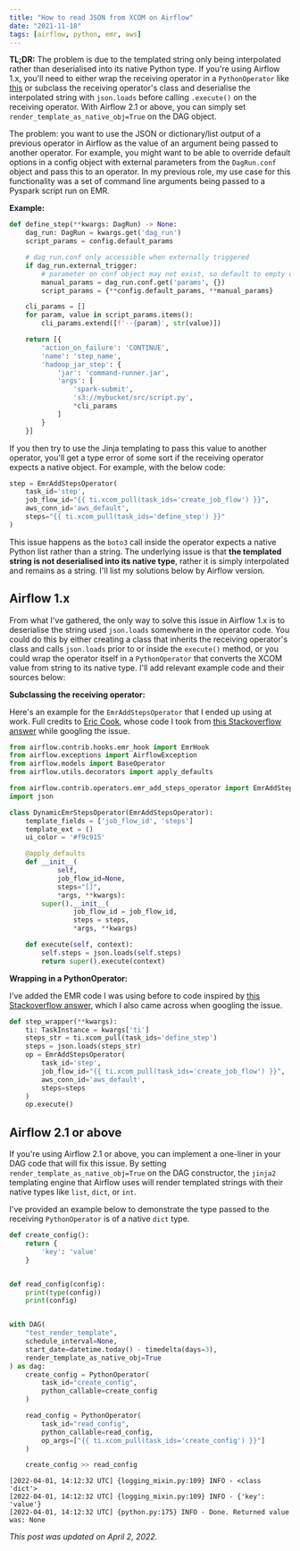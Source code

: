 ```yaml
---
title: "How to read JSON from XCOM on Airflow"
date: "2021-11-18"
tags: [airflow, python, emr, aws]
---
```


**TL;DR:** The problem is due to the templated string only being interpolated rather than deserialised into its native Python type.
If you're using Airflow 1.x, you'll need to either wrap the receiving operator in a `PythonOperator` like [this](https://stackoverflow.com/a/64950554/2608918)
or subclass the receiving operator's class and deserialise the interpolated string with `json.loads` before calling `.execute()` on the
receiving operator. With Airflow 2.1 or above, you can simply set `render_template_as_native_obj=True` on the DAG object.

The problem: you want to use the JSON or dictionary/list output of a previous operator in Airflow as the value of an argument
being passed to another operator. For example, you might want to be able to override default options in a config object with external
parameters from the `DagRun.conf` object and pass this to an operator. In my previous role, my use case for this functionality was
a set of command line arguments being passed to a Pyspark script run on EMR.

**Example:**

```python
def define_step(**kwargs: DagRun) -> None:
    dag_run: DagRun = kwargs.get('dag_run')
    script_params = config.default_params

    # dag_run.conf only accessible when externally triggered
    if dag_run.external_trigger:
        # parameter on conf object may not exist, so default to empty dict
        manual_params = dag_run.conf.get('params', {})
        script_params = {**config.default_params, **manual_params}

    cli_params = []
    for param, value in script_params.items():
        cli_params.extend([f'--{param}', str(value)])

    return [{
        'action_on_failure': 'CONTINUE',
        'name': 'step_name',
        'hadoop_jar_step': {
            'jar': 'command-runner.jar',
            'args': [
                'spark-submit',
                's3://mybucket/src/script.py',
                *cli_params
            ]
        }
    }]
```

If you then try to use the Jinja templating to pass this value to another operator, you'll get a type error of some sort if the
receiving operator expects a native object. For example, with the below code:

```python
step = EmrAddStepsOperator(
    task_id='step',
    job_flow_id="{{ ti.xcom_pull(task_ids='create_job_flow') }}",
    aws_conn_id='aws_default',
    steps="{{ ti.xcom_pull(task_ids='define_step') }}"
)
```

This issue happens as the `boto3` call inside the operator expects a native Python list rather than a string.
The underlying issue is that **the templated string is not deserialised into its native type**, rather it is simply interpolated
and remains as a string. I'll list my solutions below by Airflow version.

## Airflow 1.x

From what I've gathered, the only way to solve this issue in Airflow 1.x is to deserialise the string used `json.loads` somewhere in the operator code.
You could do this by either creating a class that inherits the receiving operator's class and calls `json.loads` prior to or inside the `execute()` method,
or you could wrap the operator itself in a `PythonOperator` that converts the XCOM value from string to its native type.
I'll add relevant example code and their sources below:

**Subclassing the receiving operator:**

Here's an example for the `EmrAddStepsOperator` that I ended up using at work. Full credits to [Eric Cook](https://stackoverflow.com/users/12684770/eric-cook),
whose code I took from [this Stackoverflow answer](https://stackoverflow.com/questions/58242701/using-json-input-variables-in-airflow-emr-operator-steps/59670311#59670311)
while googling the issue.

```python
from airflow.contrib.hooks.emr_hook import EmrHook
from airflow.exceptions import AirflowException
from airflow.models import BaseOperator
from airflow.utils.decorators import apply_defaults

from airflow.contrib.operators.emr_add_steps_operator import EmrAddStepsOperator
import json

class DynamicEmrStepsOperator(EmrAddStepsOperator):
    template_fields = ['job_flow_id', 'steps']
    template_ext = ()
    ui_color = '#f9c915'

    @apply_defaults
    def __init__(
            self,
            job_flow_id=None,
            steps="[]",
            *args, **kwargs):
        super().__init__(
                job_flow_id = job_flow_id,
                steps = steps,
                *args, **kwargs)

    def execute(self, context):
        self.steps = json.loads(self.steps)
        return super().execute(context)
```

**Wrapping in a PythonOperator:**

I've added the EMR code I was using before to code inspired by [this Stackoverflow answer](https://stackoverflow.com/questions/64895696/airflow-xcom-pull-only-returns-string),
which I also came across when googling the issue.

```python
def step_wrapper(**kwargs):
    ti: TaskInstance = kwargs['ti']
    steps_str = ti.xcom_pull(task_ids='define_step')
    steps = json.loads(steps_str)
    op = EmrAddStepsOperator(
        task_id='step',
        job_flow_id="{{ ti.xcom_pull(task_ids='create_job_flow') }}",
        aws_conn_id='aws_default',
        steps=steps
    )
    op.execute()
```

## Airflow 2.1 or above

If you're using Airflow 2.1 or above, you can implement a one-liner in your DAG code that will fix this issue.
By setting `render_template_as_native_obj=True` on the DAG constructor, the `jinja2` templating
engine that Airflow uses will render templated strings with their native types like `list`, `dict`, or `int`.

I've provided an example below to demonstrate the type passed to the receiving `PythonOperator` is of a native `dict`
type.

```python
def create_config():
    return {
        'key': 'value'
    }


def read_config(config):
    print(type(config))
    print(config)


with DAG(
    "test_render_template",
    schedule_interval=None,
    start_date=datetime.today() - timedelta(days=3),
    render_template_as_native_obj=True
) as dag:
    create_config = PythonOperator(
        task_id="create_config",
        python_callable=create_config
    )

    read_config = PythonOperator(
        task_id="read_config",
        python_callable=read_config,
        op_args=["{{ ti.xcom_pull(task_ids='create_config') }}"]
    )

    create_config >> read_config
```

```text
[2022-04-01, 14:12:32 UTC] {logging_mixin.py:109} INFO - <class 'dict'>
[2022-04-01, 14:12:32 UTC] {logging_mixin.py:109} INFO - {'key': 'value'}
[2022-04-01, 14:12:32 UTC] {python.py:175} INFO - Done. Returned value was: None
```

_This post was updated on April 2, 2022._
